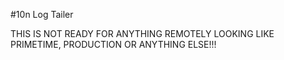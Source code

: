#10n Log Tailer

THIS IS NOT READY FOR ANYTHING REMOTELY LOOKING LIKE PRIMETIME, PRODUCTION OR ANYTHING ELSE!!!
